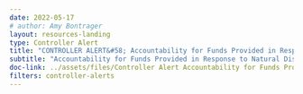 ```yaml
---
date: 2022-05-17
# author: Amy Bontrager
layout: resources-landing
type: Controller Alert
title: "CONTROLLER ALERT&#58; Accountability for Funds Provided in Response to Natural Disasters"
subtitle: "Accountability for Funds Provided in Response to Natural Disasters"
doc-link: ../assets/files/Controller Alert Accountability for Funds Provided in Response to Natural Disasters_2017.09.13.pdf
filters: controller-alerts
---
```

